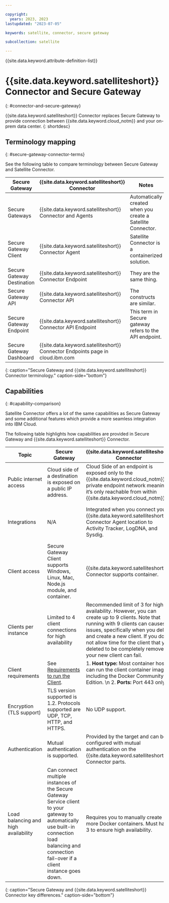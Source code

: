 ```yaml
---

copyright:
  years: 2023, 2023
lastupdated: "2023-07-05"

keywords: satellite, connector, secure gateway

subcollection: satellite

---
```


{{site.data.keyword.attribute-definition-list}}




# {{site.data.keyword.satelliteshort}} Connector and Secure Gateway
{: #connector-and-secure-gateway}

{{site.data.keyword.satelliteshort}} Connector replaces Secure Gateway to provide connection between {{site.data.keyword.cloud_notm}} and your on-prem data center.
{: shortdesc}

## Terminology mapping
{: #secure-gateway-connector-terms}

See the following table to compare terminology between Secure Gateway and Satellite Connector.


| Secure Gateway | {{site.data.keyword.satelliteshort}} Connector | Notes |
| --- | --- | --- |
| Secure Gateways | {{site.data.keyword.satelliteshort}} Connector and Agents | Automatically created when you create a Satellite Connector. |
| Secure Gateway Client | {{site.data.keyword.satelliteshort}} Connector Agent | Satellite Connector is a containerized solution. |
| Secure Gateway Destination | {{site.data.keyword.satelliteshort}} Connector Endpoint | They are the same thing. |
| Secure Gateway API | {{site.data.keyword.satelliteshort}} Connector API | The constructs are similar. |
| Secure Gateway Endpoint | {{site.data.keyword.satelliteshort}} Connector API Endpoint | This term in Secure gateway refers to the API endpoint. |
| Secure Gateway Dashboard | {{site.data.keyword.satelliteshort}} Connector Endpoints page in cloud.ibm.com |  |
{: caption="Secure Gateway and {{site.data.keyword.satelliteshort}} Connector terminology." caption-side="bottom"}

## Capabilities
{: #capability-comparison}

Satellite Connector offers a lot of the same capabilities as Secure Gateway and some additional features which provide a more seamless integration into IBM Cloud.
  
The following table highlights how capabilities are provided in Secure Gateway and {{site.data.keyword.satelliteshort}} Connector.


| Topic | Secure Gateway | {{site.data.keyword.satelliteshort}} Connector | Notes |
| --- | --- | --- | --- |
| Public internet access | Cloud side of a destination is exposed on a public IP address. | Cloud Side of an endpoint is exposed only to the {{site.data.keyword.cloud_notm}} private endpoint network meaning it’s only reachable from within {{site.data.keyword.cloud_notm}}. | {{site.data.keyword.satelliteshort}} Connector Access Control List sets the access. |  
| Integrations | N/A | Integrated when you connect your {{site.data.keyword.satelliteshort}} Connector Agent location to Activity Tracker, LogDNA, and Sysdig. | The agent itself runs on a container platform that isn’t integrated into the {{site.data.keyword.cloud_notm}} tools. For example,  Docker won’t send logs to logDNA.  |  
| Client access | Secure Gateway Client supports Windows, Linux, Mac, Node.js module, and container. | {{site.data.keyword.satelliteshort}} Connector supports container. |  |  
| Clients per instance | Limited to 4 client connections for high availability | Recommended limit of 3 for high availability. However, you can create up to 9 clients. Note that running with 9 clients can causes issues, specifically when you delete and create a new client. If you do not allow time for the client that you deleted to be completely removed, your new client can fail. |  |  
| Client requirements | See [Requirements to run the Client](/docs/SecureGateway?topic=SecureGateway-client-requirements). | 1. **Host type:** Most container hosts can run the client container image, including the Docker Community Edition. \n 2. **Ports:** Port 443 only | |  
| Encryption (TLS support) | TLS version supported is 1.2. Protocols supported are UDP, TCP, HTTP, and HTTPS. | No UDP support.  |  |  
| Authentication | Mutual authentication is supported. | Provided by the target and can be configured with mutual authentication on the {{site.data.keyword.satelliteshort}} Connector parts. |  |  
| Load balancing and high availability | Can connect multiple instances of the Secure Gateway Service client to your gateway to automatically use built-in connection load balancing and connection fail-over if a client instance goes down. | Requires you to manually create more Docker containers. Must have 3 to ensure high availability.  |
{: caption="Secure Gateway and {{site.data.keyword.satelliteshort}} Connector key differences." caption-side="bottom"}


